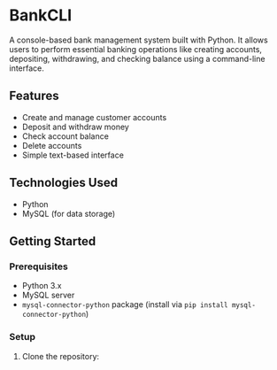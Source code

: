# BankCLI

A console-based bank management system built with Python. It allows users to perform essential banking operations like creating accounts, depositing, withdrawing, and checking balance using a command-line interface.

## Features

- Create and manage customer accounts
- Deposit and withdraw money
- Check account balance
- Delete accounts
- Simple text-based interface

## Technologies Used

- Python
- MySQL (for data storage)

## Getting Started

### Prerequisites

- Python 3.x
- MySQL server
- `mysql-connector-python` package (install via `pip install mysql-connector-python`)

### Setup

1. Clone the repository:
